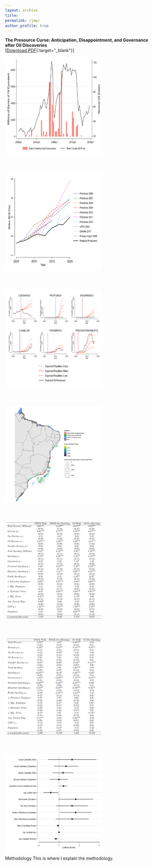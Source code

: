 ```yaml
---
layout: archive
title: 
permalink: /jmp/
author_profile: true
---
```


**The Presource Curse: Anticipation, Disappointment, and Governance after Oil Discoveries**<br>
[[Download PDF](/files/Katovich_PresourceCurse.pdf){:target="_blank"}] <br>

<img align="center" width="320" height="320" src="images/Graph_Discoveries_and_Prices.png">
 
 <br/> <br/>

<img align="center" width="320" height="320" src="images/Production_Forecasts.png">
 
 <br/> <br/>
 
 <img align="center" width="320" height="320" src="images/Revenue_Forecasts_Municipalities4.png">
 
 <br/> <br/>
 
 <img align="center" width="320" height="320" src="images/SampleMap_withDiscoveries.png">
 
 <br/> <br/>
 
 <img align="center" width="320" height="320" src="images/TWFE_CS_Table_Satisfied.PNG">
 
 <br/> <br/>
 
 <img align="center" width="320" height="320" src="images/TWFE_CS_Table_Disappointed.PNG">
 
 <br/> <br/>
 
 <img align="center" width="320" height="320" src="images/Election_Competition_Wells.png">
 
 <br/>
 
 Methodology
 This is where I explain the methodology.

